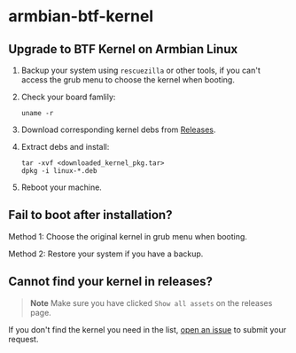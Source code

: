# armbian-btf-kernel

## Upgrade to BTF Kernel on Armbian Linux

1. Backup your system using `rescuezilla` or other tools, if you can't access the grub menu to choose the kernel when booting.

2. Check your board famlily:

   ```shell
   uname -r
   ```

3. Download corresponding kernel debs from [Releases](https://github.com/daeuniverse/armbian-btf-kernel/releases/latest).

4. Extract debs and install:
   ```shell
   tar -xvf <downloaded_kernel_pkg.tar>
   dpkg -i linux-*.deb
   ```

5. Reboot your machine.

## Fail to boot after installation?

Method 1: Choose the original kernel in grub menu when booting.

Method 2: Restore your system if you have a backup.

## Cannot find your kernel in releases?

> **Note**
> Make sure you have clicked `Show all assets` on the releases page.

If you don't find the kernel you need in the list, [open an issue](https://github.com/daeuniverse/armbian-btf-kernel/issues?q=is%3Aissue+is%3Aopen+sort%3Aupdated-desc) to submit your request.
